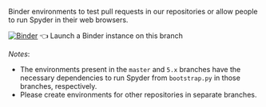 Binder environments to test pull requests in our repositories or allow people to run Spyder in their web browsers.

[![Binder](https://mybinder.org/badge_logo.svg)](https://mybinder.org/v2/gh/TsaiTung-Chen/binder-environments/master?urlpath=git-pull%3Frepo%3Dhttps%253A%252F%252Fgithub.com%252Fspyder-ide%252Fspyder%26urlpath%3Ddesktop%252F%26branch%3Dmaster%26depth%3D500) :point_left: Launch a Binder instance on this branch

*Notes*:
* The environments present in the `master` and `5.x` branches have the necessary
  dependencies to run Spyder from `bootstrap.py` in those branches, respectively.
* Please create environments for other repositories in separate branches.
